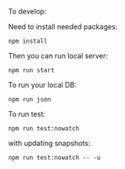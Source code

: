 To develop:

Need to install needed packages:

`npm install`

Then you can run local server:

`npm run start`

To run your local DB:

`npm run json`

To run test:

`npm run test:nowatch`

with updating snapshots:

`npm run test:nowatch -- -u`